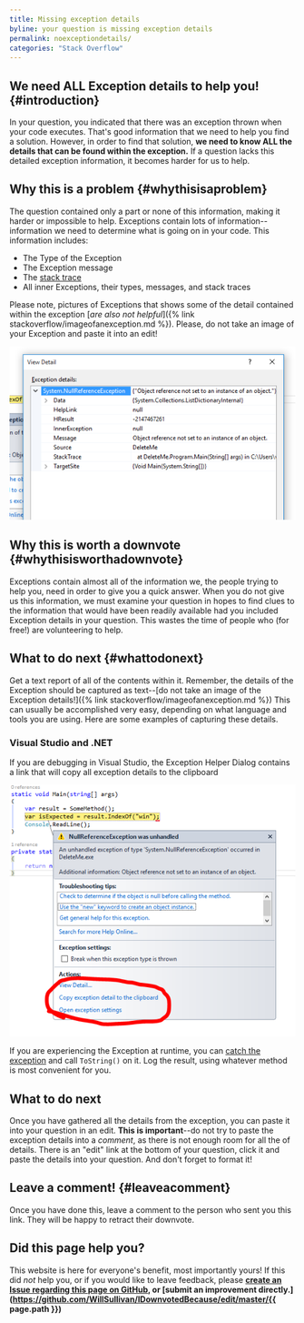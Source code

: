 ```yaml
---
title: Missing exception details
byline: your question is missing exception details
permalink: noexceptiondetails/
categories: "Stack Overflow"
---
```

## We need ALL Exception details to help you! {#introduction}
In your question, you indicated that there was an exception thrown when your code executes. That's good information that we need to help you find a solution. However, in order to find that solution, **we need to know ALL the details that can be found within the exception.** If a question lacks this detailed exception information, it becomes harder for us to help. 

## Why this is a problem {#whythisisaproblem}
The question contained only a part or none of this information, making it harder or impossible to help. Exceptions contain lots of information--information we need to determine what is going on in your code. This information includes:

* The Type of the Exception
* The Exception message
* The [stack trace](https://en.wikipedia.org/wiki/Stack_trace)
* All inner Exceptions, their types, messages, and stack traces

Please note, pictures of Exceptions that shows some of the detail contained within the exception [_are also not helpful_]({% link stackoverflow/imageofanexception.md %}). Please, do not take an image of your Exception and paste it into an edit!

![Viewing the details of the exception](/images/stackoverflow/exceptionimage3.PNG)

## Why this is worth a downvote {#whythisisworthadownvote}
Exceptions contain almost all of the information we, the people trying to help you, need in order to give you a quick answer. When you do not give us this information, we must examine your question in hopes to find clues to the information that would have been readily available had you included Exception details in your question. This wastes the time of people who (for free!) are volunteering to help.

## What to do next {#whattodonext}
Get a text report of all of the contents within it. Remember, the details of the Exception should be captured as text--[do not take an image of the Exception details!]({% link stackoverflow/imageofanexception.md %}) This can usually be accomplished very easy, depending on what language and tools you are using. Here are some examples of capturing these details.

### Visual Studio and .NET

If you are debugging in Visual Studio, the Exception Helper Dialog contains a link that will copy all exception details to the clipboard

![The link to copy exception details to the clipboard on the exception helper dialog](/images/stackoverflow/exceptionimage2.PNG)

If you are experiencing the Exception at runtime, you can [catch the exception](http://stackoverflow.com/questions/9526139/how-to-catch-exceptions) and call `ToString()` on it. Log the result, using whatever method is most convenient for you.

## What to do next
Once you have gathered all the details from the exception, you can paste it into your question in an edit. **This is important**--do not try to paste the exception details into a _comment_, as there is not enough room for all the of details. There is an "edit" link at the bottom of your question, click it and paste the details into your question. And don't forget to format it!

## Leave a comment! {#leaveacomment}
Once you have done this, leave a comment to the person who sent you this link. They will be happy to retract their downvote.

## Did this page help you?
This website is here for everyone's benefit, most importantly yours! If this did <i>not</i> help you, or if you would
like to leave feedback, please **[create an Issue regarding this page on GitHub,](https://github.com/WillSullivan/IDownvotedBecause/issues/new) or [submit an improvement directly.](https://github.com/WillSullivan/IDownvotedBecause/edit/master/{{ page.path }})**
